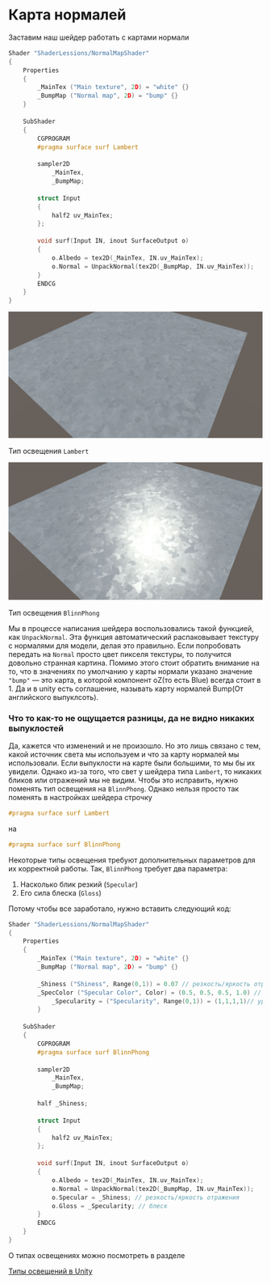 # Карта нормалей

Заставим наш шейдер работать с картами нормали

```c
Shader "ShaderLessions/NormalMapShader"
{
    Properties
    {
        _MainTex ("Main texture", 2D) = "white" {}
        _BumpMap ("Normal map", 2D) = "bump" {}
    }

    SubShader
    {
        CGPROGRAM
        #pragma surface surf Lambert

        sampler2D
            _MainTex,
            _BumpMap;

        struct Input
        {
            half2 uv_MainTex;
        };

        void surf(Input IN, inout SurfaceOutput o)
        {
            o.Albedo = tex2D(_MainTex, IN.uv_MainTex);
            o.Normal = UnpackNormal(tex2D(_BumpMap, IN.uv_MainTex));
        }
        ENDCG
    }
}
```

![Untitled](%D0%9A%D0%B0%D1%80%D1%82%D0%B0%20%D0%BD%D0%BE%D1%80%D0%BC%D0%B0%D0%BB%D0%B5%D0%B8%CC%86%20cbadb9be77744029a2376e566a658d8d/Untitled.png)

Тип освещения `Lambert`

![Untitled](%D0%9A%D0%B0%D1%80%D1%82%D0%B0%20%D0%BD%D0%BE%D1%80%D0%BC%D0%B0%D0%BB%D0%B5%D0%B8%CC%86%20cbadb9be77744029a2376e566a658d8d/Untitled%201.png)

Тип освещения `BlinnPhong`

Мы в процессе написания шейдера воспользовались такой функцией, как `UnpackNormal`. Эта функция автоматический распаковывает текстуру с нормалями для модели, делая это правильно. Если попробовать передать на `Normal` просто цвет пикселя текстуры, то получится довольно странная картина. Помимо этого стоит обратить внимание на то, что в значениях по умолчанию у карты нормали указано значение `"bump"` — это карта, в которой компонент oZ(то есть Blue) всегда стоит в 1. Да и в unity есть соглашение, называть карту нормалей Bump(От английского выпуклсоть).

### Что то как-то не ощущается разницы, да не видно никаких выпуклостей

Да, кажется что изменений и не произошло. Но это лишь связано с тем, какой источник света мы используем и что за карту нормалей мы использовали. Если выпуклости на карте были большими, то мы бы их увидели. Однако из-за того, что свет у шейдера типа `Lambert`, то никаких бликов или отражений мы не видим. Чтобы это исправить, нужно поменять тип освещения на `BlinnPhong`. Однако нельзя просто так поменять в настройках шейдера строчку 

```c
#pragma surface surf Lambert
```

на 

```c
#pragma surface surf BlinnPhong
```

Некоторые типы освещения требуют дополнительных параметров для их корректной работы. Так, `BlinnPhong` требует два параметра: 

1. Насколько блик резкий (`Specular`)
2. Его сила блеска (`Gloss`)

Потому чтобы все заработало, нужно вставить следующий код:

```c
Shader "ShaderLessions/NormalMapShader"
{
    Properties
    {
        _MainTex ("Main texture", 2D) = "white" {}
        _BumpMap ("Normal map", 2D) = "bump" {}
        
        _Shiness ("Shiness", Range(0,1)) = 0.07 // резкость/яркость отражения
        _SpecColor ("Specular Color", Color) = (0.5, 0.5, 0.5, 1.0) // Этот параметр должен иметь строго название _SpecColor
		    _Specularity = ("Specularity", Range(0,1)) = (1,1,1,1)// уровень отображения/зеркальности
		}

    SubShader
    {
        CGPROGRAM
        #pragma surface surf BlinnPhong

        sampler2D
            _MainTex,
            _BumpMap;

        half _Shiness;
        
        struct Input
        {
            half2 uv_MainTex;
        };

        void surf(Input IN, inout SurfaceOutput o)
        {
            o.Albedo = tex2D(_MainTex, IN.uv_MainTex);
            o.Normal = UnpackNormal(tex2D(_BumpMap, IN.uv_MainTex));
            o.Specular = _Shiness; // резкость/яркость отражения
            o.Gloss = _Specularity; // блеск
        }
        ENDCG
    }
}
```

О типах освещениях можно посмотреть в разделе 

[Типы освещений в Unity](%D0%A2%D0%B8%D0%BF%D1%8B%20%D0%BE%D1%81%D0%B2%D0%B5%D1%89%D0%B5%D0%BD%D0%B8%D0%B8%CC%86%20%D0%B2%20Unity%207afee640b5a3488d865fb26c6fb550e0.md)